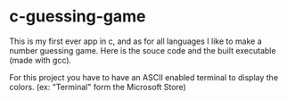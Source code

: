 # c-guessing-game

This is my first ever app in c, and as for all languages I like to make a number guessing game. Here is the souce code and the built executable (made with gcc).

For this project you have to have an ASCII enabled terminal to display the colors. (ex: "Terminal" form the Microsoft Store)
